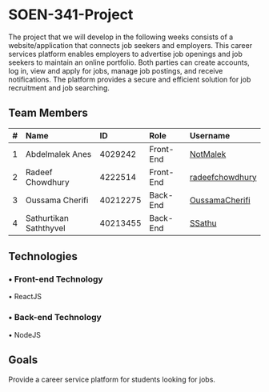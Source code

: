 # SOEN-341-Project

<p> The project that we will develop in the following weeks consists of a website/application that connects job seekers and employers.
This career services platform enables employers to advertise job openings and job seekers to maintain an online portfolio. 
Both parties can create accounts, log in, view and apply for jobs, manage job postings, and receive notifications.
The platform provides a secure and efficient solution for job recruitment and job searching.  </p>


## Team Members

| #   | Name                       | ID       | Role      | Username                                                                      |
| --- | :------------------------- | :------- | :-------- | :--------------------------------------------------------------------------   |
| 1   | Abdelmalek Anes            | 4029242  | Front-End |[NotMalek](https://github.com/NotMalek )                                       |
| 2   | Radeef Chowdhury           | 4222514  | Front-End |[radeefchowdhury](https://github.com/radeefchowdhury )                         |
| 3   | Oussama Cherifi            | 40212275 | Back-End  |[OussamaCherifi](https://github.com/OussamaCherifi )                           |
| 4   | Sathurtikan Saththyvel     | 40213455 | Back-End  |[SSathu](https://github.com/SSathu )                                           |


## Technologies

### • Front-end Technology

• ReactJS


### • Back-end Technology

• NodeJS


## Goals
Provide a career service platform for students looking for jobs. 
